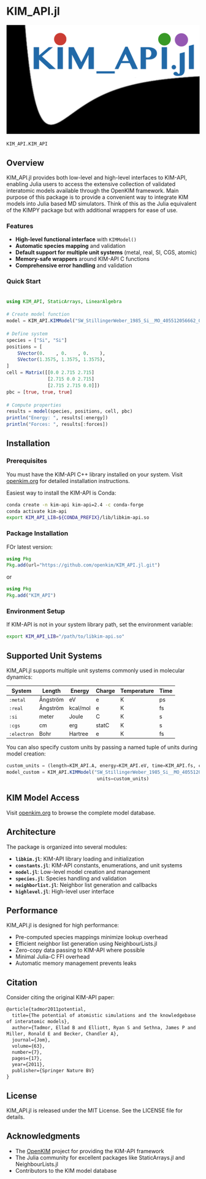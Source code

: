 # KIM_API.jl

![logo](./assets/logo.png)

```@docs
KIM_API.KIM_API
```

## Overview

KIM_API.jl provides both low-level and high-level interfaces to KIM-API, enabling Julia users to access the extensive collection of validated interatomic models available through the OpenKIM framework. Main purpose of this package is to provide a convenient way to integrate KIM models into Julia based MD simulators. Think of this as the Julia equivalent of the KIMPY package but with additional wrappers for ease of use.

### Features

- **High-level functional interface** with `KIMModel()`
- **Automatic species mapping** and validation
- **Default support for multiple unit systems** (metal, real, SI, CGS, atomic)
- **Memory-safe wrappers** around KIM-API C functions
- **Comprehensive error handling** and validation

### Quick Start

```julia

using KIM_API, StaticArrays, LinearAlgebra

# Create model function
model = KIM_API.KIMModel("SW_StillingerWeber_1985_Si__MO_405512056662_006")

# Define system
species = ["Si", "Si"]
positions = [
    SVector(0.    , 0.    , 0.    ),
    SVector(1.3575, 1.3575, 1.3575),
]
cell = Matrix([[0.0 2.715 2.715] 
               [2.715 0.0 2.715] 
               [2.715 2.715 0.0]])
pbc = [true, true, true]

# Compute properties
results = model(species, positions, cell, pbc)
println("Energy: ", results[:energy])
println("Forces: ", results[:forces])
```

## Installation

### Prerequisites

You must have the KIM-API C++ library installed on your system. Visit [openkim.org](https://openkim.org) for detailed installation instructions.

Easiest way to install the KIM-API is Conda:

```bash
conda create -n kim-api kim-api=2.4 -c conda-forge
conda activate kim-api
export KIM_API_LIB=${CONDA_PREFIX}/lib/libkim-api.so
```

### Package Installation

FOr latest version:

```julia
using Pkg
Pkg.add(url="https://github.com/openkim/KIM_API.jl.git")
```

or

```julia
using Pkg
Pkg.add("KIM_API")
```
### Environment Setup

If KIM-API is not in your system library path, set the environment variable:

```bash
export KIM_API_LIB="/path/to/libkim-api.so"
```

## Supported Unit Systems

KIM_API.jl supports multiple unit systems commonly used in molecular dynamics:

| System     | Length   | Energy     | Charge | Temperature | Time |
|------------|----------|------------|--------|-------------|------|
| `:metal`   | Ångström | eV         | e      | K           | ps   |
| `:real`    | Ångström | kcal/mol   | e      | K           | fs   |
| `:si`      | meter    | Joule      | C      | K           | s    |
| `:cgs`     | cm       | erg        | statC  | K           | s    |
| `:electron`| Bohr     | Hartree    | e      | K           | fs   |

You can also specify custom units by passing a named tuple of units during model creation:

```julia
custom_units = (length=KIM_API.A, energy=KIM_API.eV, time=KIM_API.fs, charge=KIM_API.e, temperature=KIM_API.K)
model_custom = KIM_API.KIMModel("SW_StillingerWeber_1985_Si__MO_405512056662_006",
                                 units=custom_units)
```

## KIM Model Access

Visit [openkim.org](https://openkim.org) to browse the complete model database.

## Architecture

The package is organized into several modules:

- **`libkim.jl`**: KIM-API library loading and initialization
- **`constants.jl`**: KIM-API constants, enumerations, and unit systems
- **`model.jl`**: Low-level model creation and management
- **`species.jl`**: Species handling and validation
- **`neighborlist.jl`**: Neighbor list generation and callbacks
- **`highlevel.jl`**: High-level user interface

## Performance

KIM_API.jl is designed for high performance:

- Pre-computed species mappings minimize lookup overhead
- Efficient neighbor list generation using NeighbourLists.jl
- Zero-copy data passing to KIM-API where possible
- Minimal Julia-C FFI overhead
- Automatic memory management prevents leaks


## Citation

Consider citing the original KIM-API paper:
```
@article{tadmor2011potential,
  title={The potential of atomistic simulations and the knowledgebase of interatomic models},
  author={Tadmor, Ellad B and Elliott, Ryan S and Sethna, James P and Miller, Ronald E and Becker, Chandler A},
  journal={Jom},
  volume={63},
  number={7},
  pages={17},
  year={2011},
  publisher={Springer Nature BV}
}
```

## License

KIM_API.jl is released under the MIT License. See the LICENSE file for details.

## Acknowledgments

- The [OpenKIM](https://openkim.org) project for providing the KIM-API framework
- The Julia community for excellent packages like StaticArrays.jl and NeighbourLists.jl
- Contributors to the KIM model database
